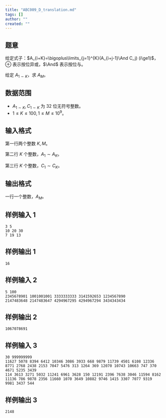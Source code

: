 ```yaml
---
title: "ABC009_D_translation.md"
tags: []
author: ""
created: ""
---
```


## 题意  

给定式子：$A_{i+K}=\bigoplus\limits_{j=1}^{K}(A_{i+j-1}\And C_j) (i\ge1)$，$\oplus$ 表示按位异或，$\And$ 表示按位与。

给定 $A_{1\sim K}$，求 $A_M$。

## 数据范围

- $A_{1\sim K},C_{1\sim K}$ 为 32 位无符号整数。
- $1\le K\le100,1\le M\le10^9$。

## 输入格式
第一行两个整数 $K,M$。

第二行 $K$ 个整数，$A_1\sim A_K$。

第三行 $K$ 个整数，$C_1\sim C_K$。

## 输出格式
一行一个整数，$A_M$。

## 样例输入 1
```
3 5
10 20 30
7 19 13
```

## 样例输出 1
```
16
```

## 样例输入 2
```
5 100
2345678901 1001001001 3333333333 3141592653 1234567890
2147483648 2147483647 4294967295 4294967294 3434343434
```

## 样例输出 2
```
1067078691
```

## 样例输入 3
```
30 999999999
11627 5078 8394 6412 10346 3086 3933 668 9879 11739 4501 6108 12336 8771 2768 2438 2153 7047 5476 313 1264 369 12070 10743 10663 747 370 4671 5235 3439
114 3613 3271 5032 11241 6961 3628 150 12191 2396 7638 3046 11594 8162 11136 786 9878 2356 11660 1070 3649 10882 9746 1415 3307 7077 9319 9981 3437 544
```

## 样例输出 3
```
2148
```


